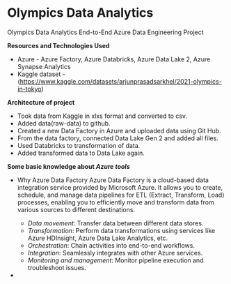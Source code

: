 # Olympics Data Analytics
Olympics Data Analytics End-to-End Azure Data Engineering Project

**Resources and Technologies Used**
- Azure - Azure Factory, Azure Databricks, Azure Data Lake 2, Azure Synapse Analytics
- Kaggle dataset - (https://www.kaggle.com/datasets/arjunprasadsarkhel/2021-olympics-in-tokyo)

**Architecture of project**
- Took data from Kaggle in xlxs format and converted to csv.
- Added data(raw-data) to github.
- Created a new Data Factory in Azure and uploaded data using Git Hub.
- From the data factory, connected Data Lake Gen 2 and added all files.
- Used Databricks to transformation of data.
- Added transformed data to Data Lake again.

**Some basic knowledge about _Azure tools_**
- Why Azure Data Factory
  Azure Data Factory is a cloud-based data integration service provided by Microsoft Azure. It allows you to create, schedule, and manage data pipelines
  for ETL (Extract, Transform, Load) processes, enabling you to efficiently move and transform data from various sources to different destinations.
  - _Data movement_: Transfer data between different data stores.
  - _Transformation_: Perform data transformations using services like Azure HDInsight, Azure Data Lake Analytics, etc.
  - _Orchestration_: Chain activities into end-to-end workflows.
  - _Integration_: Seamlessly integrates with other Azure services.
  - _Monitoring and management_: Monitor pipeline execution and troubleshoot issues.

- 


